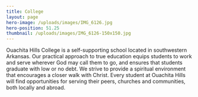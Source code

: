 ```yaml
---
title: College
layout: page
hero-image: /uploads/images/IMG_6126.jpg
hero-position: 51.25
thumbnail: /uploads/images/IMG_6126-150x150.jpg
---
```


Ouachita Hills College is a self-supporting school located in southwestern Arkansas.  Our practical approach to true 
education equips students to work and serve wherever God may call them to go, and ensures that students graduate with 
low or no debt. We strive to provide a spiritual environment that encourages a closer walk with Christ. Every student 
at Ouachita Hills will find opportunities for serving their peers, churches and communities, both locally and abroad.